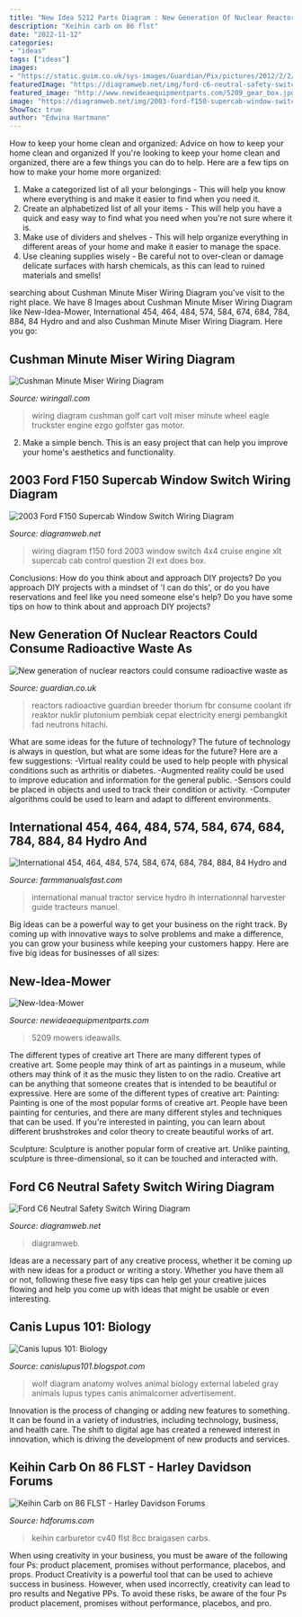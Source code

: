 ```yaml
---
title: "New Idea 5212 Parts Diagram : New Generation Of Nuclear Reactors Could Consume Radioactive Waste As"
description: "Keihin carb on 86 flst"
date: "2022-11-12"
categories:
- "ideas"
tags: ["ideas"]
images:
- "https://static.guim.co.uk/sys-images/Guardian/Pix/pictures/2012/2/2/1328217125852/FastReactor.gif"
featuredImage: "https://diagramweb.net/img/ford-c6-neutral-safety-switch-wiring-diagram-7.jpg"
featured_image: "http://www.newideaequipmentparts.com/5209_gear_box.jpg"
image: "https://diagramweb.net/img/2003-ford-f150-supercab-window-switch-wiring-diagram-8.gif"
ShowToc: true
author: "Edwina Hartmann"
---
```



How to keep your home clean and organized: Advice on how to keep your home clean and organized
If you're looking to keep your home clean and organized, there are a few things you can do to help. Here are a few tips on how to make your home more organized: 
1. Make a categorized list of all your belongings - This will help you know where everything is and make it easier to find when you need it. 
2. Create an alphabetized list of all your items - This will help you have a quick and easy way to find what you need when you're not sure where it is. 
3. Make use of dividers and shelves - This will help organize everything in different areas of your home and make it easier to manage the space. 
4. Use cleaning supplies wisely - Be careful not to over-clean or damage delicate surfaces with harsh chemicals, as this can lead to ruined materials and smells!

	

		
searching about Cushman Minute Miser Wiring Diagram you've visit to the right place. We have 8 Images about Cushman Minute Miser Wiring Diagram like New-Idea-Mower, International 454, 464, 484, 574, 584, 674, 684, 784, 884, 84 Hydro and and also Cushman Minute Miser Wiring Diagram. Here you go:
		
    
## Cushman Minute Miser Wiring Diagram

<img loading=lazy src="https://wiringall.com/image/cushman-minute-miser-wiring-diagram-10.png" onerror="this.onerror=null;this.src='https://tse3.mm.bing.net/th?id=OIP.jaOHgKpl2-JtPzze5Dai2AHaK4&amp;pid=15.1';" alt="Cushman Minute Miser Wiring Diagram">

_Source: wiringall.com_

>wiring diagram cushman golf cart volt miser minute wheel eagle truckster engine ezgo golfster gas motor. 

	

2. Make a simple bench. This is an easy project that can help you improve your home's aesthetics and functionality. 

    
## 2003 Ford F150 Supercab Window Switch Wiring Diagram

<img loading=lazy src="https://diagramweb.net/img/2003-ford-f150-supercab-window-switch-wiring-diagram-8.gif" onerror="this.onerror=null;this.src='https://tse2.mm.bing.net/th?id=OIP.OG4XeS8yIY6acSUp1W-YMwHaKs&amp;pid=15.1';" alt="2003 Ford F150 Supercab Window Switch Wiring Diagram">

_Source: diagramweb.net_

>wiring diagram f150 ford 2003 window switch 4x4 cruise engine xlt supercab cab control question 2l ext does box. 

	

Conclusions: How do you think about and approach DIY projects?
Do you approach DIY projects with a mindset of 'I can do this', or do you have reservations and feel like you need someone else's help? Do you have some tips on how to think about and approach DIY projects?

    
## New Generation Of Nuclear Reactors Could Consume Radioactive Waste As

<img loading=lazy src="https://static.guim.co.uk/sys-images/Guardian/Pix/pictures/2012/2/2/1328217125852/FastReactor.gif" onerror="this.onerror=null;this.src='https://tse3.mm.bing.net/th?id=OIP.No2gTCzj-CM3UBVA7u5WvAHaIY&amp;pid=15.1';" alt="New generation of nuclear reactors could consume radioactive waste as">

_Source: guardian.co.uk_

>reactors radioactive guardian breeder thorium fbr consume coolant ifr reaktor nuklir plutonium pembiak cepat electricity energi pembangkit fad neutrons hitachi. 

	

What are some ideas for the future of technology?
The future of technology is always in question, but what are some ideas for the future? Here are a few suggestions: 
-Virtual reality could be used to help people with physical conditions such as arthritis or diabetes. 
-Augmented reality could be used to improve education and information for the general public. 
-Sensors could be placed in objects and used to track their condition or activity. 
-Computer algorithms could be used to learn and adapt to different environments.

    
## International 454, 464, 484, 574, 584, 674, 684, 784, 884, 84 Hydro And

<img loading=lazy src="http://cdn.shopify.com/s/files/1/0257/4722/6675/products/Pages_20from_202012_01_09_18_34_44-2_1024x.jpg?v=1581975064" onerror="this.onerror=null;this.src='https://tse3.mm.bing.net/th?id=OIP.vZdbRMNPbSlSjrRWVHWHsgHaJq&amp;pid=15.1';" alt="International 454, 464, 484, 574, 584, 674, 684, 784, 884, 84 Hydro and">

_Source: farmmanualsfast.com_

>international manual tractor service hydro ih internationnal harvester guide tracteurs manuel. 

	

Big ideas can be a powerful way to get your business on the right track. By coming up with innovative ways to solve problems and make a difference, you can grow your business while keeping your customers happy. Here are five big ideas for businesses of all sizes: 

    
## New-Idea-Mower

<img loading=lazy src="http://www.newideaequipmentparts.com/5209_gear_box.jpg" onerror="this.onerror=null;this.src='https://tse4.mm.bing.net/th?id=OIP.YLxSIDT0bthxCgw5p7ThlAHaKU&amp;pid=15.1';" alt="New-Idea-Mower">

_Source: newideaequipmentparts.com_

>5209 mowers ideawalls. 

	

The different types of creative art
There are many different types of creative art. Some people may think of art as paintings in a museum, while others may think of it as the music they listen to on the radio. Creative art can be anything that someone creates that is intended to be beautiful or expressive. Here are some of the different types of creative art:
Painting: Painting is one of the most popular forms of creative art. People have been painting for centuries, and there are many different styles and techniques that can be used. If you're interested in painting, you can learn about different brushstrokes and color theory to create beautiful works of art.

Sculpture: Sculpture is another popular form of creative art. Unlike painting, sculpture is three-dimensional, so it can be touched and interacted with.

    
## Ford C6 Neutral Safety Switch Wiring Diagram

<img loading=lazy src="https://diagramweb.net/img/ford-c6-neutral-safety-switch-wiring-diagram-7.jpg" onerror="this.onerror=null;this.src='https://tse1.mm.bing.net/th?id=OIP.0tXTkcj1JMP9GzSxhG1b3AHaKM&amp;pid=15.1';" alt="Ford C6 Neutral Safety Switch Wiring Diagram">

_Source: diagramweb.net_

>diagramweb. 

	

Ideas are a necessary part of any creative process, whether it be coming up with new ideas for a product or writing a story. Whether you have them all or not, following these five easy tips can help get your creative juices flowing and help you come up with ideas that might be usable or even interesting.

    
## Canis Lupus 101: Biology

<img loading=lazy src="http://2.bp.blogspot.com/-msv2c8XcDYI/TZlKoNhNFpI/AAAAAAAABiY/MjteEIkA2GM/s1600/wolfanatlge.jpg" onerror="this.onerror=null;this.src='https://tse1.mm.bing.net/th?id=OIP.KIRQve04SIt1fUWslU4WiQHaE_&amp;pid=15.1';" alt="Canis lupus 101: Biology">

_Source: canislupus101.blogspot.com_

>wolf diagram anatomy wolves animal biology external labeled gray animals lupus types canis animalcorner advertisement. 

	

Innovation is the process of changing or adding new features to something. It can be found in a variety of industries, including technology, business, and health care. The shift to digital age has created a renewed interest in innovation, which is driving the development of new products and services.

    
## Keihin Carb On 86 FLST - Harley Davidson Forums

<img loading=lazy src="https://www.hdforums.com/forum/attachments/evo-classic-models/472705d1463677168-keihin-carb-on-86-flst-keihin_40mm_cv_carburetor_schematic_diagram_728.jpg" onerror="this.onerror=null;this.src='https://tse4.mm.bing.net/th?id=OIP.QtUpj73axO6It9b-vZmgPQHaJ-&amp;pid=15.1';" alt="Keihin Carb on 86 FLST - Harley Davidson Forums">

_Source: hdforums.com_

>keihin carburetor cv40 flst 8cc braigasen carbs. 

	

When using creativity in your business, you must be aware of the following four Ps: product placement, promises without performance, placebos, and props. Product
Creativity is a powerful tool that can be used to achieve success in business. However, when used incorrectly, creativity can lead to pro results and Negative PPs. To avoid these risks, be aware of the four Ps product placement, promises without performance, placebos, and pro.

